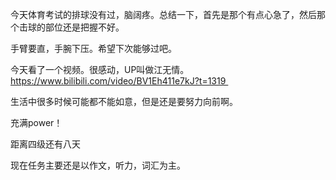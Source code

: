 今天体育考试的排球没有过，脑阔疼。总结一下，首先是那个有点心急了，然后那个击球的部位还是把握不好。 

手臂要直，手腕下压。希望下次能够过吧。 

今天看了一个视频。很感动，UP叫做江无情。https://www.bilibili.com/video/BV1Eh411e7kJ?t=1319 

生活中很多时候可能都不能如意，但是还是要努力向前啊。 

充满power！ 

距离四级还有八天 

现在任务主要还是以作文，听力，词汇为主。